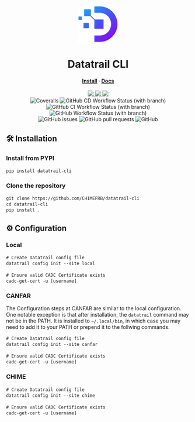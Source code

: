 <div align="center">
    <img src="https://github.com/CHIMEFRB/datatrail-cli/blob/main/docs/images/Datatrail-logo.png" width="110", height="100">
</div>

<h1 align="center">Datatrail CLI</h1>

<h4 align="center">
  <a href="https://github.com/CHIMEFRB/datatrail-cli/tree/main#%EF%B8%8F-installation">Install</a>
  ·
  <a href="https://chimefrb.github.io/datatrail-cli/">Docs</a>
</h4>

<p align="center">
    <a href="https://github.com/CHIMEFRB/datatrail-cli/pulse">
      <img src="https://img.shields.io/github/last-commit/CHIMEFRB/datatrail-cli?style=for-the-badge&logo=github&color=7dc4e4&logoColor=D9E0EE&labelColor=302D41"/>
    </a>
    <a href="https://github.com/CHIMEFRB/datatrail-cli/releases/latest">
      <img src="https://img.shields.io/github/v/release/CHIMEFRB/datatrail-cli?style=for-the-badge&logo=gitbook&color=8bd5ca&logoColor=D9E0EE&labelColor=302D41"/>
    </a>
    <a href="https://github.com/CHIMEFRB/datatrail-cli/stargazers">
      <img src="https://img.shields.io/github/stars/CHIMEFRB/datatrail-cli?style=for-the-badge&logo=apachespark&color=eed49f&logoColor=D9E0EE&labelColor=302D41"/>
    </a>
    <br>
    <img alt="Coveralls" src="https://img.shields.io/coverallsCoverage/github/CHIMEFRB/datatrail-cli?logoColor=D9E0EE&style=for-the-badge&logoColor=D9E0EE&labelColor=302D41&logo=coveralls">
    <img alt="GitHub CD Workflow Status (with branch)" src="https://img.shields.io/github/actions/workflow/status/CHIMEFRB/datatrail-cli/continuous-deployment.yml?branch=main&label=Deployment&style=for-the-badge&logo=githubactions&logoColor=D9E0EE&labelColor=302D41">
    <img alt="GitHub CI Workflow Status (with branch)" src="https://img.shields.io/github/actions/workflow/status/CHIMEFRB/datatrail-cli/continuous-integration.yml?branch=main&label=Integration&style=for-the-badge&logo=githubactions&logoColor=D9E0EE&labelColor=302D41">
    <img alt="GitHub Workflow Status (with branch)" src="https://img.shields.io/github/actions/workflow/status/CHIMEFRB/datatrail-cli/docs.yml?branch=main&label=Docs&style=for-the-badge&logo=readthedocs&logoColor=D9E0EE&labelColor=302D41">
    <br>
    <img alt="GitHub issues" src="https://img.shields.io/github/issues/CHIMEFRB/datatrail-cli?style=for-the-badge&logoColor=D9E0EE&labelColor=302D41">
    <img alt="GitHub pull requests" src="https://img.shields.io/github/issues-pr-raw/CHIMEFRB/datatrail-cli?style=for-the-badge&logoColor=D9E0EE&labelColor=302D41">
    <img alt="GitHub" src="https://img.shields.io/github/license/CHIMEFRB/datatrail-cli?style=for-the-badge">
</p>

## 🛠️ Installation

### Install from PYPI

```shell
pip install datatrail-cli
```

### Clone the repository

```shell
git clone https://github.com/CHIMEFRB/datatrail-cli
cd datatrail-cli
pip install .
```

## ⚙️  Configuration

### Local

```shell
# Create Datatrail config file
datatrail config init --site local

# Ensure valid CADC Certificate exists
cadc-get-cert -u [username]
```

### CANFAR

The Configuration steps at CANFAR are similar to the local configuration.
One notable exception is that after installation, the `datatrail` command
may not be in the PATH. It is installed to `~/.local/bin`, in which case
you may need to add it to your PATH or prepend it to the follwing commands.

```shell
# Create Datatrail config file
datatrail config init --site canfar

# Ensure valid CADC Certificate exists
cadc-get-cert -u [username]
```

### CHIME

```shell
# Create Datatrail config file
datatrail config init --site chime

# Ensure valid CADC Certificate exists
cadc-get-cert -u [username]
```
